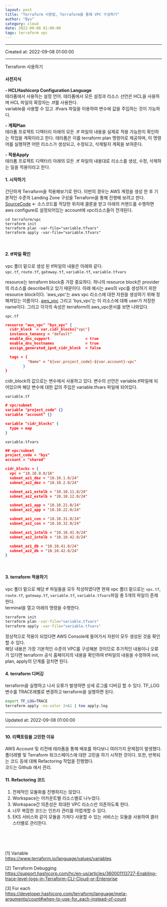 ```yaml
---
layout: post
title: "Terraform 사용법, Terraform을 통해 VPC 구성하기"
author: "Bys"
category: cloud
date: 2022-09-08 01:00:00
tags: terraform vpc
---
```


---
Created at: 2022-09-08 01:00:00

---


Terraform 사용하기  

#### 사전지식  

**- HCLHashicorp Configuration Language**  
테라폼에서 사용하는 설정 언어. 테라폼에서 모든 설정과 리소스 선언은 HCL을 사용하며 HCL 파일의 확장자는 .tf를 사용한다.  
variable을 사용할 수 있고 .tfvars 파일을 이용하여 변수에 값을 주입하는 것이 가능하다.  

**- 계획Plan**  
테라폼 프로젝트 디렉터리 아래의 모든 .tf 파일의 내용을 실제로 적용 가능한지 확인하는 작업을 계획이라고 한다. 테라폼은 이를 terraform plan 명령어로 제공하며, 이 명령어를 실행하면 어떤 리소스가 생성되고, 수정되고, 삭제될지 계획을 보여준다.

**- 적용Apply**  
테라폼 프로젝트 디렉터리 아래의 모든 .tf 파일의 내용대로 리소스를 생성, 수정, 삭제하는 일을 적용이라고 한다.  


#### 1. 시작하기  
간단하게 Terraform을 적용해보기로 한다. 이번의 경우는 AWS 계정을 생성 한 후 기본적인 수준의 Landing Zone 구성을 Terraform을 통해 진행해 보려고 한다.  
[SourceCode](https://github.com/byoungsoo/terraform.git) <- 소스코드를 적당한 위치에 클론을 받고 아래의 커맨드를 수행하면 aws configure로 설정되어있는 account에 vpc리소스들이 전개된다.  

```
cd terraform/vpc
terraform init
terraform plan -var-file="variable.tfvars"
terraform apply -var-file="variable.tfvars"
```
<br>

#### 2. tf파일 확인  
vpc 폴더 밑으로 생성 된 tf파일의 내용은 아래와 같다.  
`vpc.tf`, `route.tf`, `gateway.tf`, `variable.tf`, `variable.tfvars`  

resource는 terraform block중 가장 중요하다. 하나의 resource block은 provider의 리소스를 describe하고 있기 때문이다. 
아래 예시는 aws의 vpc를 생성하기 위한 resource block이다. 'aws_vpc'는 aws vpc 리소스에 대한 자원을 생성하기 위해 정해져있는 이름이다. [aws_vpc](https://registry.terraform.io/providers/hashicorp/aws/latest/docs/resources/vpc) 
그리고 'bys_vpc'는 이 리소스에 대해 user가 저장한 name이다. 그리고 각각의 속성은 terraform의 aws_vpc문서를 보면 나와있다.  

`vpc.tf`  
```json
resource "aws_vpc" "bys_vpc" { 
  cidr_block  = var.cidr_blocks["vpc"]
  instance_tenancy = "default" 
  enable_dns_support                = true 
  enable_dns_hostnames              = true 
  assign_generated_ipv6_cidr_block  = false 

  tags = { 
          "Name" = "${var.project_code}-${var.account}-vpc" 
        }
}
```

cidr_block의 값으로는 변수에서 사용하고 있다. 변수의 선언은 variable.tf파일에 되어있으며 해당 변수에 대한 값의 주입은 variable.tfvars 파일에 되어있다. 

`variable.tf`  
```json
# vpc/subnet
variable "project_code" {}
variable "account" {}

variable "cidr_blocks" {
  type = map 
}
```

`variable.tfvars`  
```json
## vpc/subnet
project_code = "bys"
account = "shared"

cidr_blocks = {
  vpc = "10.10.0.0/16"
  subnet_az1_dmz = "10.10.1.0/24"
  subnet_az2_dmz = "10.10.2.0/24"

  subnet_az1_extelb = "10.10.11.0/24"
  subnet_az2_extelb = "10.10.12.0/24"

  subnet_az1_app = "10.10.21.0/24"
  subnet_az2_app = "10.10.22.0/24"

  subnet_az1_con = "10.10.31.0/24"
  subnet_az2_con = "10.10.32.0/24"

  subnet_az1_intelb = "10.10.41.0/24"
  subnet_az2_intelb = "10.10.42.0/24"

  subnet_az1_db = "10.10.41.0/24"
  subnet_az2_db = "10.10.42.0/24"
}
```

<br>

  
#### 3. terraform 적용하기    
vpc 폴더 밑으로 해당 tf 파일들을 모두 작성하였다면 현재 vpc 폴더 밑으로는 `vpc.tf`, `route.tf`, `gateway.tf`, `variable.tf`, `variable.tfvars`파일 총 5개의 파일이 존재한다.  
terminal을 열고 아래의 명령을 수행한다.
```bash 
terraform init
terraform plan -var-file="variable.tfvars"
terraform apply -var-file="variable.tfvars"
```

정상적으로 적용이 되었다면 AWS Console에 들어가서 자원이 모두 생성된 것을 확인 할 수 있다.  
해당 내용은 가장 기본적인 수준의 VPC를 구성해본 것이므로 추가적인 내용이나 오류가 있다면 terraform 공식 홈페이지의 내용을 확인하여 tf파일의 내용을 수정하여 init, plan, apply의 단계를 걸치면 된다.  


#### 4. terraform 디버깅
terraform을 실행하고 나서 오류가 발생하면 상세 로그를 디버깅 할 수 있다. TF_LOG 변수를 TRACE레벨로 변경하고 terraform을 실행하면 된다.  
```bash
export TF_LOG=TRACE
terraform apply -no-color 2>&1 | tee apply.log
```



---
Updated at: 2022-09-08 01:00:00

---

#### 10. 리팩토링을 고민한 이유
AWS Account 및 리전에 테라폼을 통해 배포를 하다보니 여러가지 문제점이 발생했다. 폴더레벨 및 Terraform 워크스페이스에 대한 고민을 하기 시작한 것이다. 또한, 반복되는 코드 등에 대해 Refactoring 작업을 진행했다.  
코드는 Github 에서 관리.


#### 11. Refactoring 코드
1. 전체적인 모듈화를 진행하지는 않았다.
2. Workspace는 어카운트별 리소스별로 나누었다. 
3. Workspace간 의존성은 최대한 VPC 리소스만 의존하도록 한다. 
4. 너무 복잡한 코드는 인프라 관리를 어렵게할 수 있다. 
5. EKS 서비스와 같이 모듈을 가져다 사용할 수 있는 서비스는 모듈을 사용하여 클러스터별로 관리한다. 



<br><br><br>

[1] Variable  
https://www.terraform.io/language/values/variables  

[2] Terraform Debugging  
https://support.hashicorp.com/hc/en-us/articles/360001113727-Enabling-trace-level-logs-in-Terraform-CLI-Cloud-or-Enterprise  

[3] For each  
https://developer.hashicorp.com/terraform/language/meta-arguments/count#when-to-use-for_each-instead-of-count  